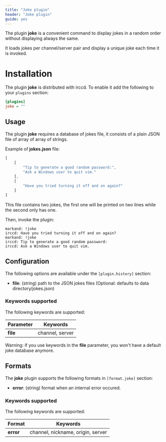 ```yaml
---
title: "Joke plugin"
header: "Joke plugin"
guide: yes
---
```


The plugin **joke** is a convenient command to display jokes in a random order
without displaying always the same.

It loads jokes per channel/server pair and display a unique joke each time it is
invoked.

# Installation

The plugin **joke** is distributed with irccd. To enable it add the following to
your `plugins` section:

```ini
[plugins]
joke = ""
```

## Usage

The plugin **joke** requires a database of jokes file, it consists of a plain
JSON file of array of array of strings.

Example of **jokes.json** file:

```javascript
[
    [
        "Tip to generate a good random password:",
        "Ask a Windows user to quit vim."
    ],
    [
        "Have you tried turning it off and on again?"
    ]
]
```

This file contains two jokes, the first one will be printed on two lines while
the second only has one.

Then, invoke the plugin:

```nohighlight
markand: !joke
irccd: Have you tried turning it off and on again?
markand: !joke
irccd: Tip to generate a good random password:
irccd: Ask a Windows user to quit vim.
```

## Configuration

The following options are available under the `[plugin.history]` section:

  - **file**: (string) path to the JSON jokes files (Optional: defaults to data
              directory/jokes.json)

### Keywords supported

The following keywords are supported:

| Parameter | Keywords        |
|-----------|-----------------|
| **file**  | channel, server |

Warning: if you use keywords in the **file** parameter, you won't have a default
         joke database anymore.

## Formats

The **joke** plugin supports the following formats in `[format.joke]` section:

  - **error**: (string) format when an internal error occured.

### Keywords supported

The following keywords are supported:

| Format    | Keywords                          |
|-----------|-----------------------------------|
| **error** | channel, nickname, origin, server |

